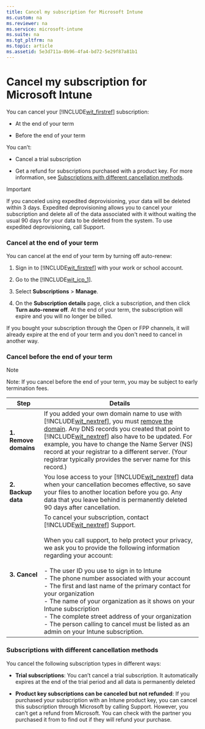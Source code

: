 ```yaml
---
title: Cancel my subscription for Microsoft Intune
ms.custom: na
ms.reviewer: na
ms.service: microsoft-intune
ms.suite: na
ms.tgt_pltfrm: na
ms.topic: article
ms.assetid: 5e3d711a-0b96-4fa4-bd72-5e29f87a81b1
---
```

# Cancel my subscription for Microsoft Intune
You can cancel your [!INCLUDE[wit_firstref](./includes/wit_firstref_md.md)] subscription:

-   At the end of your term

-   Before the end of your term

You can’t:

-   Cancel a trial subscription

-   Get a refund for subscriptions purchased with a product key. For more information, see [Subscriptions with different cancellation methods](cancel-my-subscription-for-microsoft-intune.md#BKMK_CancelMethods).

> [!IMPORTANT]
> If you canceled using expedited deprovisioning, your data will be deleted within 3 days. Expedited deprovisioning allows you to cancel your subscription and delete all of the data associated with it without waiting the usual 90 days for your data to be deleted from the system. To use expedited deprovisioning, call Support.

### <a name="BKMK_CancelAtEnd"></a>Cancel at the end of your term
You can cancel at the end of your term by turning off auto-renew:

1.  Sign in to [!INCLUDE[wit_firstref](./includes/wit_firstref_md.md)] with your work or school account.

2.  Go to the [!INCLUDE[wit_icp_1](./includes/wit_icp_1_md.md)].

3.  Select **Subscriptions** &gt; **Manage**.

4.  On the **Subscription details** page, click a subscription, and then click **Turn auto-renew off**. At the end of your term, the subscription will expire and you will no longer be billed.

If you bought your subscription through the Open or FPP channels, it will already expire at the end of your term and you don't need to cancel in another way.

### <a name="BKMK_CancelBeforeEnd"></a>Cancel before the end of your term
> [!NOTE]
> Note: If you cancel before the end of your term, you may be subject to early termination fees.

|Step|Details|
|--------|-----------|
|**1. Remove domains**|If you added your own domain name to use with [!INCLUDE[wit_nextref](./includes/wit_nextref_md.md)], you must [remove the domain](https://support.office.com/article/remove-the-domain-f09696b2-8c29-4588-a08b-b333da19810c). Any DNS records you created that point to [!INCLUDE[wit_nextref](./includes/wit_nextref_md.md)] also have to be updated. For example, you have to change the Name Server (NS) record at your registrar to a different server. (Your registrar typically provides the server name for this record.)|
|**2. Backup data**|You lose access to your [!INCLUDE[wit_nextref](./includes/wit_nextref_md.md)] data when your cancellation becomes effective, so save your files to another location before you go. Any data that you leave behind is permanently deleted 90 days after cancellation.|
|**3. Cancel**|To cancel your subscription, contact [!INCLUDE[wit_nextref](./includes/wit_nextref_md.md)] Support.<br /><br />When you call support, to help protect your privacy, we ask you to provide the following information regarding your account:<br /><br />-   The user ID you use to sign in to Intune<br />-   The phone number associated with your account<br />-   The first and last name of the primary contact for your organization<br />-   The name of your organization as it shows on your Intune subscription<br />-   The complete street address of your organization<br />-   The person calling to cancel must be listed as an admin on your Intune subscription.|

### <a name="BKMK_CancelMethods"></a>Subscriptions with different cancellation methods
You cancel the following subscription types in different ways:

-   **Trial subscriptions**: You can’t cancel a trial subscription. It automatically expires at the end of the trial period and all data is permanently deleted

-   **Product key subscriptions can be canceled but not refunded**: If you purchased your subscription with an Intune product key, you can cancel this subscription through Microsoft by calling Support. However, you can’t get a refund from Microsoft. You can check with the partner you purchased it from to find out if they will refund your purchase.

